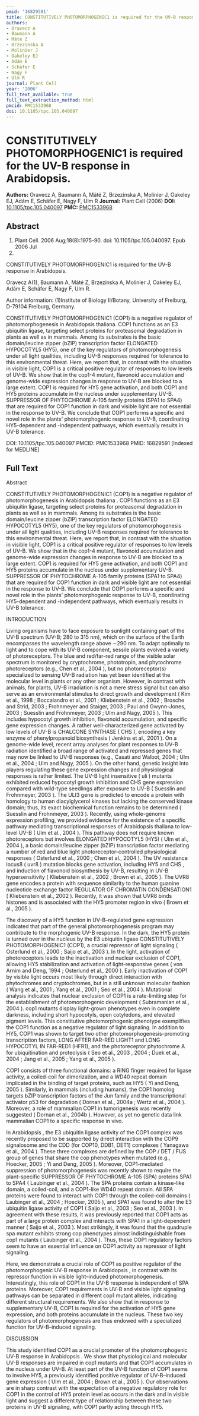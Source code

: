 ```yaml
---
pmid: '16829591'
title: CONSTITUTIVELY PHOTOMORPHOGENIC1 is required for the UV-B response in Arabidopsis.
authors:
- Oravecz A
- Baumann A
- Máté Z
- Brzezinska A
- Molinier J
- Oakeley EJ
- Adám E
- Schäfer E
- Nagy F
- Ulm R
journal: Plant Cell
year: '2006'
full_text_available: true
full_text_extraction_method: html
pmcid: PMC1533968
doi: 10.1105/tpc.105.040097
---
```


# CONSTITUTIVELY PHOTOMORPHOGENIC1 is required for the UV-B response in Arabidopsis.
**Authors:** Oravecz A, Baumann A, Máté Z, Brzezinska A, Molinier J, Oakeley EJ, Adám E, Schäfer E, Nagy F, Ulm R
**Journal:** Plant Cell (2006)
**DOI:** [10.1105/tpc.105.040097](https://doi.org/10.1105/tpc.105.040097)
**PMC:** [PMC1533968](https://www.ncbi.nlm.nih.gov/pmc/articles/PMC1533968/)

## Abstract

1. Plant Cell. 2006 Aug;18(8):1975-90. doi: 10.1105/tpc.105.040097. Epub 2006 Jul
 7.

CONSTITUTIVELY PHOTOMORPHOGENIC1 is required for the UV-B response in 
Arabidopsis.

Oravecz A(1), Baumann A, Máté Z, Brzezinska A, Molinier J, Oakeley EJ, Adám E, 
Schäfer E, Nagy F, Ulm R.

Author information:
(1)Institute of Biology II/Botany, University of Freiburg, D-79104 Freiburg, 
Germany.

CONSTITUTIVELY PHOTOMORPHOGENIC1 (COP1) is a negative regulator of 
photomorphogenesis in Arabidopsis thaliana. COP1 functions as an E3 ubiquitin 
ligase, targeting select proteins for proteasomal degradation in plants as well 
as in mammals. Among its substrates is the basic domain/leucine zipper (bZIP) 
transcription factor ELONGATED HYPOCOTYL5 (HY5), one of the key regulators of 
photomorphogenesis under all light qualities, including UV-B responses required 
for tolerance to this environmental threat. Here, we report that, in contrast 
with the situation in visible light, COP1 is a critical positive regulator of 
responses to low levels of UV-B. We show that in the cop1-4 mutant, flavonoid 
accumulation and genome-wide expression changes in response to UV-B are blocked 
to a large extent. COP1 is required for HY5 gene activation, and both COP1 and 
HY5 proteins accumulate in the nucleus under supplementary UV-B. SUPPRESSOR OF 
PHYTOCHROME A-105 family proteins (SPA1 to SPA4) that are required for COP1 
function in dark and visible light are not essential in the response to UV-B. We 
conclude that COP1 performs a specific and novel role in the plants' 
photomorphogenic response to UV-B, coordinating HY5-dependent and -independent 
pathways, which eventually results in UV-B tolerance.

DOI: 10.1105/tpc.105.040097
PMCID: PMC1533968
PMID: 16829591 [Indexed for MEDLINE]

## Full Text

Abstract

CONSTITUTIVELY PHOTOMORPHOGENIC1 (COP1) is a negative regulator of photomorphogenesis in Arabidopsis thaliana . COP1 functions as an E3 ubiquitin ligase, targeting select proteins for proteasomal degradation in plants as well as in mammals. Among its substrates is the basic domain/leucine zipper (bZIP) transcription factor ELONGATED HYPOCOTYL5 (HY5), one of the key regulators of photomorphogenesis under all light qualities, including UV-B responses required for tolerance to this environmental threat. Here, we report that, in contrast with the situation in visible light, COP1 is a critical positive regulator of responses to low levels of UV-B. We show that in the cop1-4 mutant, flavonoid accumulation and genome-wide expression changes in response to UV-B are blocked to a large extent. COP1 is required for HY5 gene activation, and both COP1 and HY5 proteins accumulate in the nucleus under supplementary UV-B. SUPPRESSOR OF PHYTOCHROME A-105 family proteins (SPA1 to SPA4) that are required for COP1 function in dark and visible light are not essential in the response to UV-B. We conclude that COP1 performs a specific and novel role in the plants' photomorphogenic response to UV-B, coordinating HY5-dependent and -independent pathways, which eventually results in UV-B tolerance.

INTRODUCTION

Living organisms have to face exposure to sunlight containing part of the UV-B spectrum (UV-B; 280 to 315 nm), which on the surface of the Earth encompasses the wavelength range above ∼290 nm. To adapt optimally to light and to cope with its UV-B component, sessile plants evolved a variety of photoreceptors. The blue and red/far-red range of the visible solar spectrum is monitored by cryptochrome, phototropin, and phytochrome photoreceptors (e.g., Chen et al., 2004 ), but no photoreceptor(s) specialized to sensing UV-B radiation has yet been identified at the molecular level in plants or any other organism. However, in contrast with animals, for plants, UV-B irradiation is not a mere stress signal but can also serve as an environmental stimulus to direct growth and development ( Kim et al., 1998 ; Boccalandro et al., 2001 ; Kliebenstein et al., 2002 ; Brosche and Strid, 2003 ; Frohnmeyer and Staiger, 2003 ; Paul and Gwynn-Jones, 2003 ; Suesslin and Frohnmeyer, 2003 ; Ulm and Nagy, 2005 ). This includes hypocotyl growth inhibition, flavonoid accumulation, and specific gene expression changes. A rather well-characterized gene activated by low levels of UV-B is CHALCONE SYNTHASE ( CHS ), encoding a key enzyme of phenylpropanoid biosynthesis ( Jenkins et al., 2001 ). On a genome-wide level, recent array analyses for plant responses to UV-B radiation identified a broad range of activated and repressed genes that may now be linked to UV-B responses (e.g., Casati and Walbot, 2004 ; Ulm et al., 2004 ; Ulm and Nagy, 2005 ). On the other hand, genetic insight into players regulating these gene expression changes and physiological responses is rather limited. The UV-B light insensitive ( uli ) mutants exhibited reduced hypocotyl growth inhibition and CHS gene expression compared with wild-type seedlings after exposure to UV-B ( Suesslin and Frohnmeyer, 2003 ). The ULI3 gene is predicted to encode a protein with homology to human diacylglycerol kinases but lacking the conserved kinase domain; thus, its exact biochemical function remains to be determined ( Suesslin and Frohnmeyer, 2003 ). Recently, using whole-genome expression profiling, we provided evidence for the existence of a specific pathway mediating transcriptional responses of Arabidopsis thaliana to low-level UV-B ( Ulm et al., 2004 ). This pathway does not require known photoreceptors but involves ELONGATED HYPOCOTYL5 (HY5) ( Ulm et al., 2004 ), a basic domain/leucine zipper (bZIP) transcription factor mediating a number of red and blue light photoreceptor-controlled physiological responses ( Osterlund et al., 2000 ; Chen et al., 2004 ). The UV resistance locus8 ( uvr8 ) mutation blocks gene activation, including HY5 and CHS , and induction of flavonoid biosynthesis by UV-B, resulting in UV-B hypersensitivity ( Kliebenstein et al., 2002 ; Brown et al., 2005 ). The UVR8 gene encodes a protein with sequence similarity to the human guanine nucleotide exchange factor REGULATOR OF CHROMATIN CONDENSATION1 ( Kliebenstein et al., 2002 ). Recently, it was shown that UVR8 binds histones and is associated with the HY5 promoter region in vivo ( Brown et al., 2005 ).

The discovery of a HY5 function in UV-B–regulated gene expression indicated that part of the general photomorphogenesis program may contribute to the morphogenic UV-B response. In the dark, the HY5 protein is turned over in the nucleus by the E3 ubiquitin ligase CONSTITUTIVELY PHOTOMORPHOGENIC1 (COP1), a crucial repressor of light signaling ( Osterlund et al., 2000 ; Saijo et al., 2003 ). In the light, activation of photoreceptors leads to the inactivation and nuclear exclusion of COP1, allowing HY5 stabilization and activation of light-responsive genes ( von Arnim and Deng, 1994 ; Osterlund et al., 2000 ). Early inactivation of COP1 by visible light occurs most likely through direct interaction with phytochromes and cryptochromes, but in a still unknown molecular fashion ( Wang et al., 2001 ; Yang et al., 2001 ; Seo et al., 2004 ). Mutational analysis indicates that nuclear exclusion of COP1 is a rate-limiting step for the establishment of photomorphogenic development ( Subramanian et al., 2004 ). cop1 mutants display light-grown phenotypes even in complete darkness, including short hypocotyls, open cotyledons, and elevated pigment levels. This constitutive photomorphogenic phenotype exemplifies the COP1 function as a negative regulator of light signaling. In addition to HY5, COP1 was shown to target two other photomorphogenesis-promoting transcription factors, LONG AFTER FAR-RED LIGHT1 and LONG HYPOCOTYL IN FAR-RED1 (HFR1), and the photoreceptor phytochrome A for ubiquitination and proteolysis ( Seo et al., 2003 , 2004 ; Duek et al., 2004 ; Jang et al., 2005 ; Yang et al., 2005 ).

COP1 consists of three functional domains: a RING finger required for ligase activity, a coiled-coil for dimerization, and a WD40 repeat domain implicated in the binding of target proteins, such as HY5 ( Yi and Deng, 2005 ). Similarly, in mammals (including humans), the COP1 homolog targets bZIP transcription factors of the Jun family and the transcriptional activator p53 for degradation ( Dornan et al., 2004a ; Wertz et al., 2004 ). Moreover, a role of mammalian COP1 in tumorigenesis was recently suggested ( Dornan et al., 2004b ). However, as yet no genetic data link mammalian COP1 to a specific response in vivo.

In Arabidopsis , the E3 ubiquitin ligase activity of the COP1 complex was recently proposed to be supported by direct interaction with the COP9 signalosome and the CDD (for COP10, DDB1, DET1) complexes ( Yanagawa et al., 2004 ). These three complexes are defined by the COP / DET / FUS group of genes that share the cop phenotypes when mutated (e.g., Hoecker, 2005 ; Yi and Deng, 2005 ). Moreover, COP1-mediated suppression of photomorphogenesis was recently shown to require the plant-specific SUPPRESSOR OF PHYTOCHROME A-105 (SPA) proteins SPA1 to SPA4 ( Laubinger et al., 2004 ). The SPA proteins contain a kinase-like domain, a coiled-coil, and a COP1-like WD40 repeat domain. All SPA proteins were found to interact with COP1 through the coiled-coil domains ( Laubinger et al., 2004 ; Hoecker, 2005 ), and SPA1 was found to alter the E3 ubiquitin ligase activity of COP1 ( Saijo et al., 2003 ; Seo et al., 2003 ). In agreement with these results, it was previously reported that COP1 acts as part of a large protein complex and interacts with SPA1 in a light-dependent manner ( Saijo et al., 2003 ). Most strikingly, it was found that the quadruple spa mutant exhibits strong cop phenotypes almost indistinguishable from cop1 mutants ( Laubinger et al., 2004 ). Thus, these COP1 regulatory factors seem to have an essential influence on COP1 activity as repressor of light signaling.

Here, we demonstrate a crucial role of COP1 as positive regulator of the photomorphogenic UV-B response in Arabidopsis , in contrast with its repressor function in visible light–induced photomorphogenesis. Interestingly, this role of COP1 in the UV-B response is independent of SPA proteins. Moreover, COP1 requirements in UV-B and visible light signaling pathways can be separated in different cop1 mutant alleles, indicating different structural requirements. We also show that in response to supplementary UV-B, COP1 is required for the activation of HY5 gene expression, and both proteins accumulate in the nucleus. These two key regulators of photomorphogenesis are thus endowed with a specialized function for UV-B–induced signaling.

DISCUSSION

This study identified COP1 as a crucial promoter of the photomorphogenic UV-B response in Arabidopsis . We show that physiological and molecular UV-B responses are impaired in cop1 mutants and that COP1 accumulates in the nucleus under UV-B. At least part of the UV-B function of COP1 seems to involve HY5, a previously identified positive regulator of UV-B–induced gene expression ( Ulm et al., 2004 ; Brown et al., 2005 ). Our observations are in sharp contrast with the expectation of a negative regulatory role for COP1 in the control of HY5 protein level as occurs in the dark and in visible light and suggest a different type of relationship between these two proteins in UV-B signaling, with COP1 partly acting through HY5.
